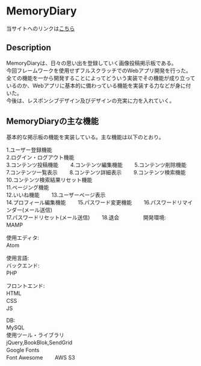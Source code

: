 # MemoryDiary  
  	
当サイトへのリンクは[こちら](https://memorydiary.herokuapp.com)  	

## Description  
MemoryDiaryは、日々の思い出を登録していく画像投稿掲示板である。  
今回フレームワークを使用せずフルスクラッチでのWebアプリ開発を行った。  	
全ての機能を一から開発することによってどういう実装でその機能が成り立っているのか、Webアプリに基本的に備わっている機能を実装する力などが身に付いた。  	
今後は、レスポンシブデザイン及びデザインの充実に力を入れていく。  	

## MemoryDiaryの主な機能  
基本的な掲示板の機能を実装している。主な機能は以下のとおり。	

1.ユーザー登録機能　　  	
2.ログイン・ログアウト機能　　 	
3.コンテンツ投稿機能　　
4.コンテンツ編集機能　　
5.コンテンツ削除機能　　
7.コンテンツ一覧表示　　
8.コンテンツ詳細表示　　
9.コンテンツ検索機能　　
10.コンテンツ検索結果リセット機能　　 	
11.ページング機能　　	
12.いいね機能　　
13.ユーザーページ表示　　  	
14.プロフィール編集機能　　	
15.パスワード変更機能　　
16.パスワードリマインダー(メール送信)　　  	
17.パスワードリセット(メール送信)　　
18.退会　　
　　
開発環境:  	 
MAMP　　 	 

使用エディタ:  	
Atom　　  	

使用言語:  	
バックエンド:  	
PHP 　 	

フロントエンド:  	
HTML 　 	
CSS 　　 	
JS 　

DB:  	
MySQL　　  	
使用ツール・ライブラリ　　  	
jQuery,BookBlok,SendGrid　　  
Google Fonts　　  
Font Awesome　　 
AWS S3　　
